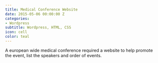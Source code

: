 ```yaml
---
title: Medical Conference Website
date: 2015-05-06 00:00:00 Z
categories:
- Wordpress
subtitle: Wordpress, HTML, CSS
icon: cell
color: teal
---
```


A european wide medical conference required a website to help promote the event, list the speakers and order of events.
